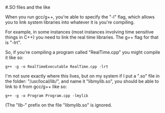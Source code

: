 #.SO files and the like

When you run gcc/g++, you're able to specify the "-l" flag, which allows you to link system libraries into whatever it is you're compiling.

For example, in some instances (most instances involving time sensitive things in C++) you need to link the real time libraries. The g++ flag for that is "-lrt".

So, if you're compiling a program called "RealTime.cpp" you might compile it like so:

    g++ -g -o RealTimeExecutable RealTime.cpp -lrt
    

I'm not sure exactly where this lives, but on my system if I put a ".so" file in the folder: "/usr/local/lib/", and name it "libmylib.so",
you should be able to link to it from gcc/g++ like so:

    g++ -g -o Program Program.cpp -lmylib
    
(The "lib-" prefix on the file "libmylib.so" is ignored.
